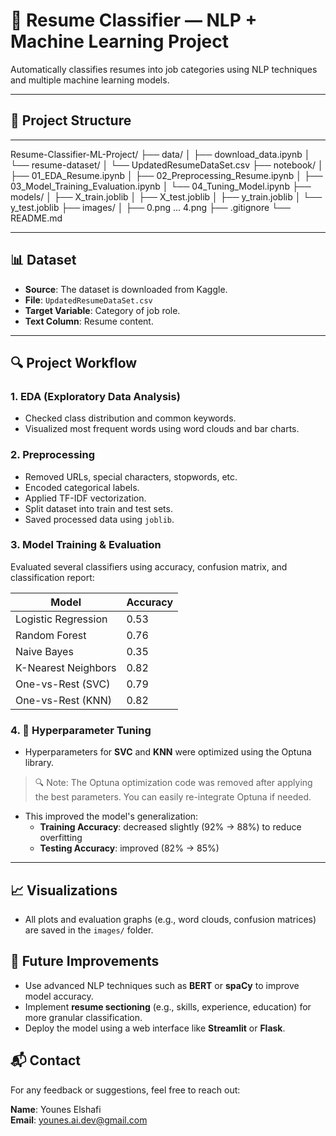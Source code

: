 # 🧠 Resume Classifier — NLP + Machine Learning Project



Automatically classifies resumes into job categories using NLP techniques and multiple machine learning models.


---

## 📁 Project Structure

---

Resume-Classifier-ML-Project/
├── data/
│   ├── download_data.ipynb
│   └── resume-dataset/
│       └── UpdatedResumeDataSet.csv
├── notebook/
│   ├── 01_EDA_Resume.ipynb
│   ├── 02_Preprocessing_Resume.ipynb
│   ├── 03_Model_Training_Evaluation.ipynb
│   └── 04_Tuning_Model.ipynb
├── models/
│   ├── X_train.joblib
│   ├── X_test.joblib
│   ├── y_train.joblib
│   └── y_test.joblib
├── images/
│   ├── 0.png ... 4.png
├── .gitignore
└── README.md



---

## 📊 Dataset

- **Source**: The dataset is downloaded from Kaggle.
- **File**: `UpdatedResumeDataSet.csv`
- **Target Variable**: Category of job role.
- **Text Column**: Resume content.

---

## 🔍 Project Workflow

### 1. EDA (Exploratory Data Analysis)

- Checked class distribution and common keywords.
- Visualized most frequent words using word clouds and bar charts.

### 2. Preprocessing

- Removed URLs, special characters, stopwords, etc.
- Encoded categorical labels.
- Applied TF-IDF vectorization.
- Split dataset into train and test sets.
- Saved processed data using `joblib`.

### 3. Model Training & Evaluation

Evaluated several classifiers using accuracy, confusion matrix, and classification report:

| Model               | Accuracy |
|---------------------|----------|
| Logistic Regression | 0.53     |
| Random Forest       | 0.76     |
| Naive Bayes         | 0.35     |
| K-Nearest Neighbors | 0.82     |
| One-vs-Rest (SVC)   | 0.79     |
| One-vs-Rest (KNN)   | 0.82     |

### 4. 🔧 Hyperparameter Tuning

- Hyperparameters for **SVC** and **KNN** were optimized using the Optuna library.
> 🔍 Note: The Optuna optimization code was removed after applying the best parameters. You can easily re-integrate Optuna if needed.
- This improved the model's generalization:
  - **Training Accuracy**: decreased slightly (92% → 88%) to reduce overfitting
  - **Testing Accuracy**: improved (82% → 85%)



---

## 📈 Visualizations

- All plots and evaluation graphs (e.g., word clouds, confusion matrices) are saved in the `images/` folder.


## 📌 Future Improvements

- Use advanced NLP techniques such as **BERT** or **spaCy** to improve model accuracy.
- Implement **resume sectioning** (e.g., skills, experience, education) for more granular classification.
- Deploy the model using a web interface like **Streamlit** or **Flask**.


## 📬 Contact

For any feedback or suggestions, feel free to reach out:

**Name**: Younes Elshafi  
**Email**: [younes.ai.dev@gmail.com](mailto:younes.ai.dev@gmail.com)




